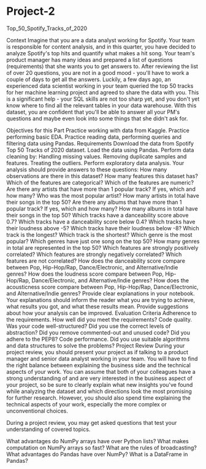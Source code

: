 # Project-2
Top_50_Spotify_Tracks_of_2020

Context
Imagine that you are a data analyst working for Spotify. Your team is responsible for content analysis, and in this quarter, you have decided to analyze Spotify's top hits and quantify what makes a hit song. Your team's product manager has many ideas and prepared a list of questions (requirements) that she wants you to get answers to. After reviewing the list of over 20 questions, you are not in a good mood - you'll have to work a couple of days to get all the answers. Luckily, a few days ago, an experienced data scientist working in your team queried the top 50 tracks for her machine learning project and agreed to share the data with you. This is a significant help - your SQL skills are not too sharp yet, and you don't yet know where to find all the relevant tables in your data warehouse. With this dataset, you are confident that you'll be able to answer all your PM's questions and maybe even look into some things that she didn't ask for.

Objectives for this Part
Practice working with data from Kaggle.
Practice performing basic EDA.
Practice reading data, performing queries and filtering data using Pandas.
Requirements
Download the data from Spotify Top 50 Tracks of 2020 dataset.
Load the data using Pandas.
Perform data cleaning by:
Handling missing values.
Removing duplicate samples and features.
Treating the outliers.
Perform exploratory data analysis. Your analysis should provide answers to these questions:
How many observations are there in this dataset?
How many features this dataset has?
Which of the features are categorical?
Which of the features are numeric?
Are there any artists that have more than 1 popular track? If yes, which and how many?
Who was the most popular artist?
How many artists in total have their songs in the top 50?
Are there any albums that have more than 1 popular track? If yes, which and how many?
How many albums in total have their songs in the top 50?
Which tracks have a danceability score above 0.7?
Which tracks have a danceability score below 0.4?
Which tracks have their loudness above -5?
Which tracks have their loudness below -8?
Which track is the longest?
Which track is the shortest?
Which genre is the most popular?
Which genres have just one song on the top 50?
How many genres in total are represented in the top 50?
Which features are strongly positively correlated?
Which features are strongly negatively correlated?
Which features are not correlated?
How does the danceability score compare between Pop, Hip-Hop/Rap, Dance/Electronic, and Alternative/Indie genres?
How does the loudness score compare between Pop, Hip-Hop/Rap, Dance/Electronic, and Alternative/Indie genres?
How does the acousticness score compare between Pop, Hip-Hop/Rap, Dance/Electronic, and Alternative/Indie genres?
Provide clear explanations in your notebook. Your explanations should inform the reader what you are trying to achieve, what results you got, and what these results mean.
Provide suggestions about how your analysis can be improved.
Evaluation Criteria
Adherence to the requirements. How well did you meet the requirements?
Code quality. Was your code well-structured? Did you use the correct levels of abstraction? Did you remove commented-out and unused code? Did you adhere to the PEP8?
Code performance. Did you use suitable algorithms and data structures to solve the problems?
Project Review
During your project review, you should present your project as if talking to a product manager and senior data analyst working in your team. You will have to find the right balance between explaining the business side and the technical aspects of your work. You can assume that both of your colleagues have a strong understanding of and are very interested in the business aspect of your project, so be sure to clearly explain what new insights you've found while analyzing the dataset and which directions look the most promising for further research. However, you should also spend time explaining the technical aspects of your work, especially the more complex or unconventional choices.

During a project review, you may get asked questions that test your understanding of covered topics.

What advantages do NumPy arrays have over Python lists?
What makes computation on NumPy arrays so fast?
What are the rules of broadcasting?
What advantages do Pandas have over NumPy?
What is a DataFrame in Pandas?
